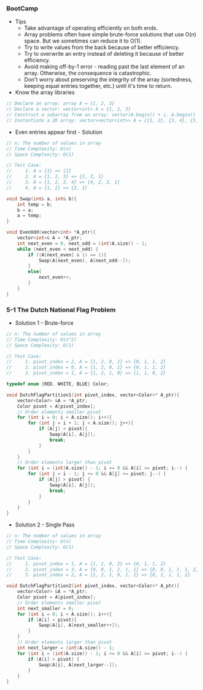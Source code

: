 ### BootCamp

* Tips
  * Take advantage of operating efficiently on both ends.
  * Array problems often have simple brute-force solutions that use O\(n\) space. But we sometimes can reduce it to O\(1\).
  * Try to write values from the back because of better efficiency.
  * Try to overwrite an entry instead of deleting it because of better efficiency.
  * Avoid making off-by-1 error - reading past the last element of an array. Otherwise, the consequence is catastrophic.
  * Don't worry about preserving the integrity of the array \(sortedness, keeping equal entries together, etc.\) until it's time to return.
* Know the array libraries

```cpp
// Declare an array: array A = {1, 2, 3}
// Declare a vector: vector<int> A = {1, 2, 3}
// Construct a subarray from an array: vector(A.begin() + i, A.begin() + j)
// Instantiate a 2D array: vector<vector<int>> A = {{1, 2}, {3, 4}, {5, 6}}
```

* Even entries appear first - Solution

```cpp
// n: The number of values in array
// Time Complexity: O(n)
// Space Complexity: O(1)

// Test Case:
//     1. A = {1} => {1}
//     2. A = {1, 2, 3} => {2, 3, 1}
//     3. A = {1, 2, 3, 4} => {4, 2, 3, 1}
//     4. A = {1, 2} => {2, 1}

void Swap(int& a, int& b){
    int temp = b;
    b = a;
    a = temp;
}

void EvenOdd(vector<int> *A_ptr){
    vector<int>& A = *A_ptr;
    int next_even = 0, next_odd = (int)A.size() - 1;
    while (next_even < next_odd) {
        if ((A[next_even] & 1) == 1){
            Swap(A[next_even], A[next_odd--]);
        }
        else{
            next_even++;
        }
    }
}
```

### 5-1 The Dutch National Flag Problem

* Solution 1 - Brute-force

```cpp
// n: The number of values in array
// Time Complexity: O(n^2)
// Space Complexity: O(1)

// Test Case:
//     1. pivot_index = 2, A = {1, 2, 0, 1} => {0, 1, 1, 2}
//     2. pivot_index = 0, A = {1, 2, 0, 1} => {0, 1, 1, 2}
//     3. pivot_index = 1, A = {1, 2, 1, 0} => {1, 1, 0, 2}

typedef enum {RED, WHITE, BLUE} Color;

void DutchFlagPartition1(int pivot_index, vector<Color>* A_ptr){
    vector<Color> &A = *A_ptr;
    Color pivot = A[pivot_index];
    // Order elements smaller pivot
    for (int i = 0; i < A.size(); i++){
        for (int j = i + 1; j < A.size(); j++){
            if (A[j] < pivot){
                Swap(A[i], A[j]);
                break;
            }
        }
    }
    // Order elements larger than pivot
    for (int i = (int)A.size() - 1; i >= 0 && A[i] >= pivot; i--) {
        for (int j = i - 1; j >= 0 && A[j] >= pivot; j--) {
            if (A[j] > pivot) {
                Swap(A[i], A[j]);
                break;
            }
        }
    }
}
```

* Solution 2 - Single Pass

```cpp
// n: The number of values in array
// Time Complexity: O(n)
// Space Complexity: O(1)

// Test Case:
//     1. pivot_index = 1, A = {1, 1, 0, 2} => {0, 1, 1, 2}
//     2. pivot_index = 3, A = {0, 0, 1, 2, 1, 1} => {0, 0, 1, 1, 1, 2}
//     3. pivot_index = 2, A = {1, 2, 1, 0, 1, 2} => {0, 1, 1, 1, 2}

void DutchFlagPartition2(int pivot_index, vector<Color>* A_ptr){
    vector<Color> &A = *A_ptr;
    Color pivot = A[pivot_index];
    // Order elements smaller pivot
    int next_smaller = 0;
    for (int i = 0; i < A.size(); i++){
        if (A[i] < pivot){
            Swap(A[i], A[next_smaller++]);
        }
    }
    // Order elements larger than pivot
    int next_larger = (int)A.size() - 1;
    for (int i = (int)A.size() - 1; i >= 0 && A[i] >= pivot; i--) {
        if (A[i] > pivot) {
            Swap(A[i], A[next_larger--]);
        }
    }
}
```



